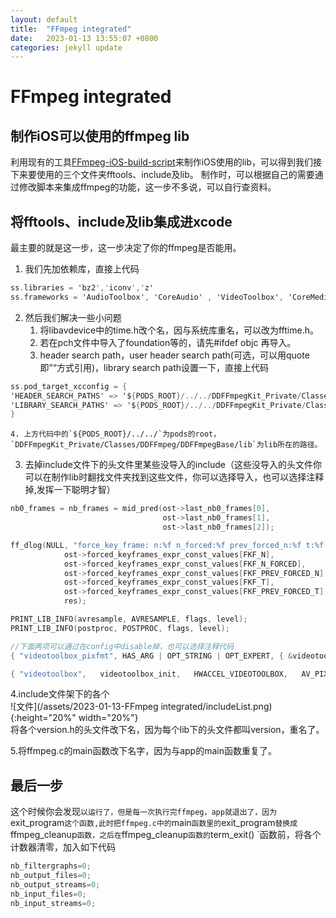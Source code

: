 ```yaml
---
layout: default
title:  "FFmpeg integrated"
date:   2023-01-13 13:55:07 +0800
categories: jekyll update
---
```

# FFmpeg integrated

## 制作iOS可以使用的ffmpeg lib
利用现有的工具[FFmpeg-iOS-build-script](https://github.com/kewlbear/FFmpeg-iOS-build-script)来制作iOS使用的lib，可以得到我们接下来要使用的三个文件夹fftools、include及lib。
制作时，可以根据自己的需要通过修改脚本来集成ffmpeg的功能，这一步不多说，可以自行查资料。
## 将fftools、include及lib集成进xcode
最主要的就是这一步，这一步决定了你的ffmpeg是否能用。  
1. 我们先加依赖库，直接上代码  
```Objective-C
ss.libraries = 'bz2','iconv','z'
ss.frameworks = 'AudioToolbox', 'CoreAudio' , 'VideoToolbox', 'CoreMedia', 'AVFoundation'
```
2. 然后我们解决一些小问题  
    1. 将libavdevice中的time.h改个名，因与系统库重名，可以改为fftime.h。  
    2. 若在pch文件中导入了foundation等的，请先#ifdef objc 再导入。  
    3. header search path，user header search path(可选，可以用quote即”“方式引用)，library search path设置一下，直接上代码  
```Objective-C
ss.pod_target_xcconfig = {
'HEADER_SEARCH_PATHS' => '${PODS_ROOT}/../../DDFFmpegKit_Private/Classes/DDFFmpeg/DDFFmpegBase/include',
'LIBRARY_SEARCH_PATHS' => '${PODS_ROOT}/../../DDFFmpegKit_Private/Classes/DDFFmpeg/DDFFmpegBase/lib'
}  
```  
    4. 上方代码中的`${PODS_ROOT}/../../`为pods的root，`DDFFmpegKit_Private/Classes/DDFFmpeg/DDFFmpegBase/lib`为lib所在的路径。  
3. 去掉include文件下的头文件里某些没导入的include（这些没导入的头文件你可以在制作lib时翻找文件夹找到这些文件，你可以选择导入，也可以选择注释掉,发挥一下聪明才智）  

```Objective-C
nb0_frames = nb_frames = mid_pred(ost->last_nb0_frames[0],
                                  ost->last_nb0_frames[1],
                                  ost->last_nb0_frames[2]);

ff_dlog(NULL, "force_key_frame: n:%f n_forced:%f prev_forced_n:%f t:%f prev_forced_t:%f -> res:%f\n",
            ost->forced_keyframes_expr_const_values[FKF_N],
            ost->forced_keyframes_expr_const_values[FKF_N_FORCED],
            ost->forced_keyframes_expr_const_values[FKF_PREV_FORCED_N],
            ost->forced_keyframes_expr_const_values[FKF_T],
            ost->forced_keyframes_expr_const_values[FKF_PREV_FORCED_T],
            res);

PRINT_LIB_INFO(avresample, AVRESAMPLE, flags, level);
PRINT_LIB_INFO(postproc, POSTPROC, flags, level);

//下面两项可以通过在config中disable掉，也可以选择注释代码
{ "videotoolbox_pixfmt", HAS_ARG | OPT_STRING | OPT_EXPERT, { &videotoolbox_pixfmt}, "" },

{ "videotoolbox",   videotoolbox_init,   HWACCEL_VIDEOTOOLBOX,   AV_PIX_FMT_VIDEOTOOLBOX },
```
4.include文件架下的各个  
![文件](/assets/2023-01-13-FFmpeg integrated/includeList.png){:height="20%" width="20%"}  
将各个version.h的头文件改下名，因为每个lib下的头文件都叫version，重名了。  

5.将ffmpeg.c的main函数改下名字，因为与app的main函数重复了。  

## 最后一步
这个时候你会发现`以运行了，但是每一次执行完ffmpeg，app就退出了，因为`exit_program`这个函数,此时把ffmpeg.c中的`main`函数里的`exit_program`替换成`ffmpeg_cleanup`函数，之后在`ffmpeg_cleanup`函数的`term_exit() `函数前，将各个计数器清零，加入如下代码
```Objective-C
nb_filtergraphs=0;
nb_output_files=0;
nb_output_streams=0;
nb_input_files=0;
nb_input_streams=0;
```


